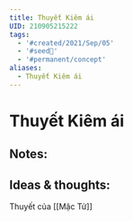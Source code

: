 ```yaml
---
title: Thuyết Kiêm ái
UID: 210905215222
tags:
  - '#created/2021/Sep/05'
  - '#seed🥜'
  - '#permanent/concept'
aliases:
  - Thuyết Kiêm ái
---
```

# Thuyết Kiêm ái

## Notes:


## Ideas & thoughts:
Thuyết của [[Mặc Tử]]
